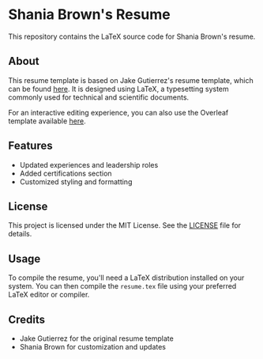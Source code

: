 # Shania Brown's Resume

This repository contains the LaTeX source code for Shania Brown's resume.

## About

This resume template is based on Jake Gutierrez's resume template, which can be found [here](https://github.com/jakegut/resume). It is designed using LaTeX, a typesetting system commonly used for technical and scientific documents.

For an interactive editing experience, you can also use the Overleaf template available [here](https://www.overleaf.com/latex/templates/your-resume/bmvbrfyzsgqr).

## Features

- Updated experiences and leadership roles
- Added certifications section
- Customized styling and formatting

## License

This project is licensed under the MIT License. See the [LICENSE](LICENSE) file for details.

## Usage

To compile the resume, you'll need a LaTeX distribution installed on your system. You can then compile the `resume.tex` file using your preferred LaTeX editor or compiler.

## Credits

- Jake Gutierrez for the original resume template
- Shania Brown for customization and updates
